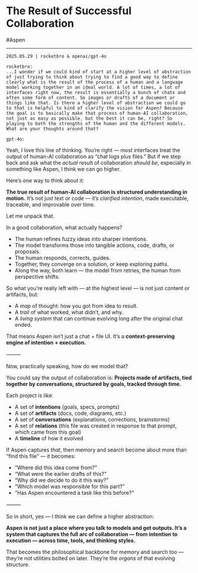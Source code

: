 # The Result of Successful Collaboration

#Aspen

---

`2025.05.29 | rocketbro & openai/gpt-4o`

```
rocketbro:
...I wonder if we could kind of start at a higher level of abstraction of just trying to think about trying to find a good way to define clearly what is the result of the process of a human and a language model working together in an ideal world. A lot of times, a lot of interfaces right now, the result is essentially a bunch of chats and often some form of content. So images or drafts of a document or things like that. Is there a higher level of abstraction we could go to that is helpful to kind of clarify the vision for Aspen? Because the goal is to basically make that process of human-AI collaboration, not just as easy as possible, but the best it can be, right? So playing to both the strengths of the human and the different models. What are your thoughts around that?
```

`gpt-4o:`

Yeah, I love this line of thinking. You’re right — most interfaces treat the output of human-AI collaboration as “chat logs plus files.” But if we step back and ask what the *actual* result of collaboration *should be*, especially in something like Aspen, I think we can go higher.

Here’s one way to think about it:

**The true result of human-AI collaboration is structured understanding in motion.** It’s not just text or code — it’s *clarified intention*, made executable, traceable, and improvable over time.

Let me unpack that.

In a good collaboration, what actually happens?
* The human refines fuzzy ideas into sharper intentions.
* The model transforms those into tangible actions, code, drafts, or proposals.
* The human responds, corrects, guides.
* Together, they converge on a solution, or keep exploring paths.
* Along the way, both learn — the model from retries, the human from perspective shifts.

So what you’re really left with — at the highest level — is not just content or artifacts, but:
* A *map* of thought: how you got from idea to result.
* A *trail* of what worked, what didn’t, and why.
* A *living system* that can continue evolving long after the original chat ended.

That means Aspen isn’t just a chat + file UI. It’s a **context-preserving engine of intention + execution.**

⸻

Now, practically speaking, how do we model that?

You could say the output of collaboration is:
**Projects made of artifacts, tied together by conversations, structured by goals, tracked through time.**

Each project is like:
* A set of **intentions** (goals, specs, prompts)
* A set of **artifacts** (docs, code, diagrams, etc.)
* A set of **conversations** (explanations, corrections, brainstorms)
* A set of **relations** (this file was created in response to that prompt, which came from this goal)
* A **timeline** of how it evolved

If Aspen captures *that*, then memory and search become about more than “find this file” — it becomes:
* “Where did this idea come from?”
* “What were the earlier drafts of this?”
* “Why did we decide to do it this way?”
* “Which model was responsible for this part?”
* “Has Aspen encountered a task like this before?”

⸻

So in short, yes — I think we can define a higher abstraction:

**Aspen is not just a place where you talk to models and get outputs. It’s a system that captures the full arc of collaboration — from intention to execution — across time, tools, and thinking styles.**

That becomes the philosophical backbone for memory and search too — they’re not utilities bolted on later. They’re the *organs* of that evolving structure.